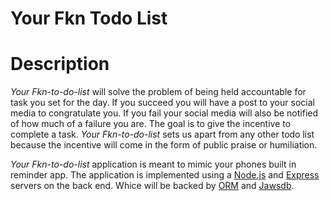 # Your Fkn Todo List

# Description

*Your Fkn-to-do-list* will solve the problem of being held accountable for task you set for the day. If you succeed you will have a post to your social media to congratulate you. If you fail your social media will also be notified of how much of a failure you are. The goal is to give the incentive to complete a task. *Your Fkn-to-do-list* sets us apart from any other todo list because the incentive will come in the form of public praise or humiliation.  

*Your Fkn-to-do-list* application is meant to mimic your phones built in reminder app. The application is implemented using a [Node.js](https://nodejs.org/en/) and [Express](https://expressjs.com/) servers on the back end. Whice will be backed by [ORM](https://www.npmjs.com/package/orm) and [Jawsdb](https://www.jawsdb.com/).
